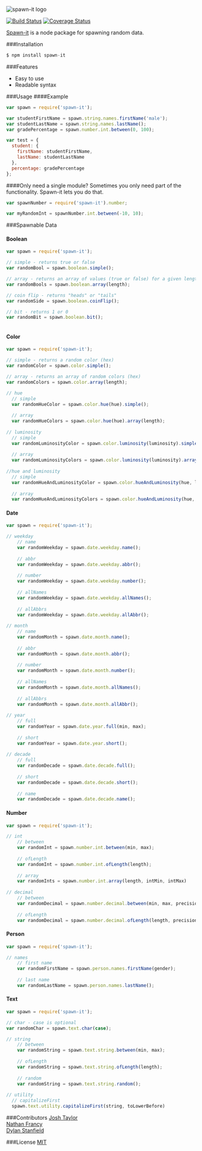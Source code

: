 ![spawn-it logo](https://cdn.rawgit.com/jrtnq514/spawn-it/master/spawn-it.svg)

[![Build Status](https://travis-ci.org/jrtnq514/spawn-it.svg?branch=master)](https://travis-ci.org/jrtnq514/spawn-it)
[![Coverage Status](https://coveralls.io/repos/github/jrtnq514/spawn-it/badge.svg?branch=master)](https://coveralls.io/github/jrtnq514/spawn-it?branch=master)

[Spawn-it](https://github.com/jrtnq514/spawn-it) is a node package for spawning random data.

###Installation
```javascript
$ npm install spawn-it
```
###Features
* Easy to use
* Readable syntax

###Usage
####Example
```javascript
var spawn = require('spawn-it');

var studentFirstName = spawn.string.names.firstName('male');
var studentLastName = spawn.string.names.lastName();
var gradePercentage = spawn.number.int.between(0, 100);

var test = {
  student: {
    firstName: studentFirstName,
    lastName: studentLastName
  },
  percentage: gradePercentage
};
```
####Only need a single module?
Sometimes you only need part of the functionality. Spawn-it lets you do that.
```javascript
var spawnNumber = require('spawn-it').number;

var myRandomInt = spawnNumber.int.between(-10, 10);
```

###Spawnable Data
#### Boolean
```javascript
var spawn = require('spawn-it');

// simple - returns true or false
var randomBool = spawn.boolean.simple();

// array - returns an array of values (true or false) for a given length
var randomBools = spawn.boolean.array(length);

// coin flip - returns "heads" or "tails"
var randomSide = spawn.boolean.coinFlip();

// bit - returns 1 or 0
var randomBit = spawn.boolean.bit();
    
```

#### Color
```javascript
var spawn = require('spawn-it');

// simple - returns a random color (hex)
var randomColor = spawn.color.simple();

// array - returns an array of random colors (hex)
var randomColors = spawn.color.array(length);

// hue
  // simple
  var randomHueColor = spawn.color.hue(hue).simple();
  
  // array
  var randomHueColors = spawn.color.hue(hue).array(length);
    
// luminosity
  // simple
  var randomLuminosityColor = spawn.color.luminosity(luminosity).simple();
  
  // array
  var randomLuminosityColors = spawn.color.luminosity(luminosity).array(length);
  
//hue and luminosity
  // simple
  var randomHueAndLuminosityColor = spawn.color.hueAndLuminosity(hue, luminosity).simple();
  
  // array
  var randomHueAndLuminosityColors = spawn.color.hueAndLuminosity(hue, luminosity).array(length);
```

#### Date
```javascript
var spawn = require('spawn-it');

// weekday
    // name
    var randomWeekday = spawn.date.weekday.name();
    
    // abbr
    var randomWeekday = spawn.date.weekday.abbr();
    
    // number
    var randomWeekday = spawn.date.weekday.number();
    
    // allNames
    var randomWeekday = spawn.date.weekday.allNames();
    
    // allAbbrs
    var randomWeekday = spawn.date.weekday.allAbbr();
    
// month
    // name
    var randomMonth = spawn.date.month.name();
    
    // abbr
    var randomMonth = spawn.date.month.abbr();
    
    // number
    var randomMonth = spawn.date.month.number();
    
    // allNames
    var randomMonth = spawn.date.month.allNames();
    
    // allAbbrs
    var randomMonth = spawn.date.month.allAbbr();
    
// year
    // full
    var randomYear = spawn.date.year.full(min, max);
    
    // short
    var randomYear = spawn.date.year.short();
    
// decade
    // full
    var randomDecade = spawn.date.decade.full();
    
    // short
    var randomDecade = spawn.date.decade.short();
    
    // name
    var randomDecade = spawn.date.decade.name();
```
#### Number
```javascript
var spawn = require('spawn-it');

// int
    // between
    var randomInt = spawn.number.int.between(min, max);
    
    // ofLength
    var randomInt = spawn.number.int.ofLength(length);
    
    // array
    var randomInts = spawn.number.int.array(length, intMin, intMax)
    
// decimal
    // between
    var randomDecimal = spawn.number.decimal.between(min, max, precision, asString);
    
    // ofLength
    var randomDecimal = spawn.number.decimal.ofLength(length, precision, asString);

```

#### Person
```javascript
var spawn = require('spawn-it');

// names
    // first name
    var randomFirstName = spawn.person.names.firstName(gender);
    
    // last name
    var randomLastName = spawn.person.names.lastName();

```
#### Text
```javascript
var spawn = require('spawn-it');

// char - case is optional
var randomChar = spawn.text.char(case);

// string
    // between
    var randomString = spawn.text.string.between(min, max);
    
    // ofLength
    var randomString = spawn.text.string.ofLength(length);
    
    // random
    var randomString = spawn.text.string.random();
    
// utility
  // capitalizeFirst
  spawn.text.utility.capitalizeFirst(string, toLowerBefore)
```
    
###Contributors
[Josh Taylor](https://github.com/jrtnq514)  
[Nathan Francy](https://github.com/nathanfrancy)  
[Dylan Stanfield](https://github.com/dylanstanfield)

###License
[MIT](https://github.com/jrtnq514/spawn-it/blob/master/LICENSE)
